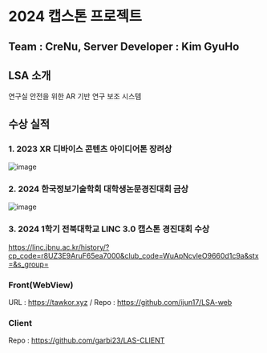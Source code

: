 # 2024 캡스톤 프로젝트
## Team : CreNu, Server Developer : Kim GyuHo

## LSA 소개
연구실 안전을 위한 AR 기반 연구 보조 시스템

## 수상 실적
### 1. 2023 XR 디바이스 콘텐츠 아이디어톤 장려상
![image](https://github.com/GyuHo123/LSA_Server_SpringBoot/assets/74482513/677c8f86-3b07-465c-9ee8-5f5f014341c2)

### 2. 2024 한국정보기술학회 대학생논문경진대회 금상
![image](https://github.com/GyuHo123/LSA_Server_SpringBoot/assets/74482513/504b6834-0620-4ef9-987d-c2838d8ffd3e)

### 3. 2024 1학기 전북대학교 LINC 3.0 캡스톤 경진대회 수상
https://linc.jbnu.ac.kr/history/?cp_code=r8UZ3E9AruF65ea7000&club_code=WuApNcvleO9660d1c9a&stx=&s_group=

### Front(WebView)
URL : https://tawkor.xyz / Repo : https://github.com/ijun17/LSA-web

### Client
Repo : https://github.com/garbi23/LAS-CLIENT
